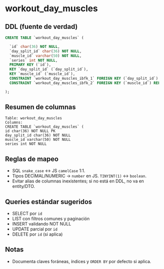 # workout_day_muscles

## DDL (fuente de verdad)
```sql
CREATE TABLE `workout_day_muscles` (

  `id` char(36) NOT NULL,
  `day_split_id` char(36) NOT NULL,
  `muscle_id` varchar(50) NOT NULL,
  `series` int NOT NULL,
  PRIMARY KEY (`id`),
  KEY `day_split_id` (`day_split_id`),
  KEY `muscle_id` (`muscle_id`),
  CONSTRAINT `workout_day_muscles_ibfk_1` FOREIGN KEY (`day_split_id`) REFERENCES `workout_day_splits` (`id`) ON DELETE CASCADE,
  CONSTRAINT `workout_day_muscles_ibfk_2` FOREIGN KEY (`muscle_id`) REFERENCES `muscles` (`id`)

);
```

## Resumen de columnas
```
Table: workout_day_muscles
Columns:
CREATE TABLE `workout_day_muscles` (
id char(36) NOT NULL PK
day_split_id char(36) NOT NULL
muscle_id varchar(50) NOT NULL
series int NOT NULL
```

## Reglas de mapeo
- SQL `snake_case` ↔ JS `camelCase` 1:1.
- Tipos DECIMAL/NUMERIC → `number` en JS. `TINYINT(1)` ↔ `boolean`.
- Evitar alias de columnas inexistentes; si no está en DDL, no va en entity/DTO.

## Queries estándar sugeridos
- SELECT por `id`
- LIST con filtros comunes y paginación
- INSERT validando NOT NULL
- UPDATE parcial por `id`
- DELETE por `id` (si aplica)

## Notas
- Documenta claves foráneas, índices y `ORDER BY` por defecto si aplica.
